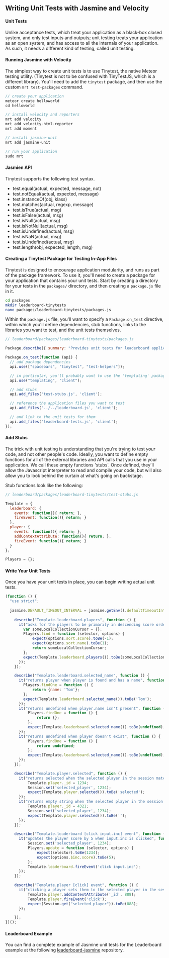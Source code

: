 ## Writing Unit Tests with Jasmine and Velocity


#### Unit Tests  
Unlike acceptance tests, which treat your application as a black-box closed system, and only test inputs and outputs; unit testing treats your application as an open system, and has access to all the internals of your application.  As such, it needs a different kind of testing, called unit testing.


#### Running Jasmine with Velocity

The simplest way to create unit tests is to use Tinytest, the native Meteor testing utility.  (Tinytest is not to be confused with TinyTestJS, which is a different library).  You'll need to add the ``tinytest`` package, and then use the custom ``mrt test-packages`` command.

````js
// create your application
meteor create helloworld
cd helloworld

// install velocity and reporters
mrt add velocity
mrt add velocity-html-reporter
mrt add moment

// install jasmine-unit
mrt add jasmine-unit

// run your application
sudo mrt
````

#### Jasmien API  

Tinytest supports the following test syntax.  

- test.equal(actual, expected, message, not)  
- test.notEqual(actual, expected, message)  
- test.instanceOf(obj, klass)  
- test.matches(actual, regexp, message)  
- test.isTrue(actual, msg)  
- test.isFalse(actual, msg)  
- test.isNull(actual, msg)  
- test.isNotNull(actual, msg)  
- test.isUndefined(actual, msg)  
- test.isNaN(actual, msg)  
- test.isUndefined(actual, msg)  
- test.length(obj, expected_length, msg)  

#### Creating a Tinytest Package for Testing In-App Files

Tinytest is designed to encourage application modularity, and runs as part of the package framework.  To use it, you'll need to create a package for your application that contains your unit tests.  Start by creating a directory for your tests in the ``packages/`` directory, and then creating a ``package.js`` file in it.

````sh
cd packages
mkdir leaderboard-tinytests
nano packages/leaderboard-tinytests/packages.js
````

Within the ``package.js`` file, you'll want to specify a ``Package.on_test`` directive, within which you'll define dependencies, stub functions, links to the libraries you want to test, and the unit tests themselves.

````js
// leaderboard/packages/leaderboard-tinytests/packages.js

Package.describe({ summary: "Provides unit tests for leaderboard application." });

Package.on_test(function (api) {
  // add package dependencies
  api.use(["spacebars", "tinytest", "test-helpers"]);

  // in particular, you'll probably want to use the 'templating' package for any UI related tests
  api.use("templating", "client");

  // add stubs
  api.add_files('test-stubs.js', 'client');

  // reference the application files you want to test
  api.add_files('../../leaderboard.js', 'client');

  // and link to the unit tests for them
  api.add_files('leaderboard-tests.js', 'client');
});
````

#### Add Stubs

The trick with unit testing is understanding that you're trying to test *your* code, and not other people's code.  Ideally, you want to define empty functions for all of the external libraries and API calls that you use in your application.  We call these empty functions 'stubs'.  Once defined, they'll allow the Javascript interpreter to read and compile your code, but will also allow you to look behind the curtain at what's going on backstage.  

Stub functions look like the following:

````js
// leaderboard/packages/leaderboard-tinytests/test-stubs.js

Template = {
  leaderboard: {
    events: function(){ return; },
    fireEvent: function(){ return; }
  },
  player: {
    events: function(){ return; },
    addContextAttribute: function(){ return; },
    fireEvent: function(){ return; }
  }
};

Players = {};
````

#### Write Your Unit Tests  
Once you have your unit tests in place, you can begin writing actual unit tests.

````js
(function () {
  "use strict";
  
  jasmine.DEFAULT_TIMEOUT_INTERVAL = jasmine.getEnv().defaultTimeoutInterval = 20000;
  
    describe("Template.leaderboard.players", function () {
      it("asks for the players to be primarily in descending score order, then in alphabetical order and returns as is", function () {
        var someLocalCollectionCursor = {};
        Players.find = function (selector, options) {
            expect(options.sort.score).toBe(-1);
            expect(options.sort.name).toBe(1);
            return someLocalCollectionCursor;
        };
        expect(Template.leaderboard.players()).toBe(someLocalCollectionCursor);
      });
    });

    describe("Template.leaderboard.selected_name", function () {
      it("returns player when player is found and has a name", function () {
        Players.findOne = function () {
            return {name: 'Tom'};
        };
        expect(Template.leaderboard.selected_name()).toBe('Tom');
      });
      it("returns undefined when player.name isn't present", function () {
          Players.findOne = function () {
              return {};
          };
          expect(Template.leaderboard.selected_name()).toBe(undefined);
      });
      it("returns undefined when player doesn't exist", function () {
          Players.findOne = function () {
              return undefined;
          };
          expect(Template.leaderboard.selected_name()).toBe(undefined);
      });
    });

    describe("Template.player.selected", function () {
      it("returns selected when the selected player in the session matches player in the current template", function () {
          Template.player._id = 1234;
          Session.set('selected_player', 1234);
          expect(Template.player.selected()).toBe('selected');
      });
      it("returns empty string when the selected player in the session doesn't matches player in the current template", function () {
          Template.player._id = 4321;
          Session.set('selected_player', 1234);
          expect(Template.player.selected()).toBe('');
      });
    });

    describe("Template.leaderboard [click input.inc] event", function () {
      it("updates the player score by 5 when input.inc is clicked", function () {
          Session.set('selected_player', 1234);
          Players.update = function (selector, options) {
              expect(selector).toBe(1234);
              expect(options.$inc.score).toBe(5);
          };
          Template.leaderboard.fireEvent('click input.inc');
      });
    });

    describe("Template.player [click] event", function () {
      it("clicking a player sets them to the selected player in the session", function () {
          Template.player.addContextAttribute('_id', 888);
          Template.player.fireEvent('click');
          expect(Session.get("selected_player")).toBe(888);
      });

    });
})();
````

#### Leaderboard Example  

You can find a complete example of Jasmine unit tests for the Leaderboard example at the following [leaderboard-jasmine](https://github.com/xolvio/velocity-example) repository.



